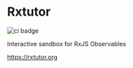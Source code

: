 # Rxtutor

![ci badge](https://github.com/lgpage/rxtutor/actions/workflows/lint-test-build-pull-request.yml/badge.svg?branch=main)

Interactive sandbox for RxJS Observables

<a href="https://rxtutor.org" target="_blank">https://rxtutor.org</a>
